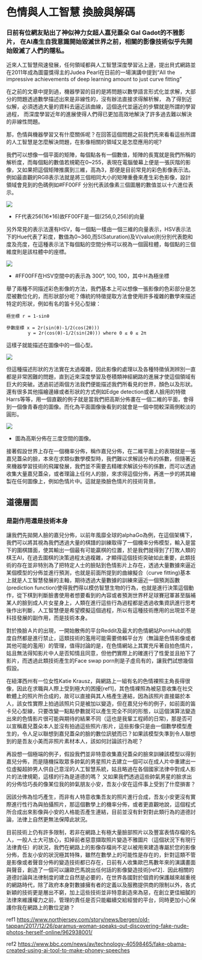 # 色情與人工智慧 換臉與解碼 #

### 日前有位網友貼出了神似神力女超人嘉兒蓋朵 Gal Gadot的不雅影片， 在AI產生自我意識開始毀滅世界之前，相關的影像技術似乎先開始毀滅了人們的隱私。 #



近來人工智慧飛速發展，任何領域都與人工智慧深度學習沾上邊，提出貝式網路並在2011年成為圖靈獎得主的Judea Pearl在日前的一場演講中提到“All the impressive achievements of deep learning amount to just curve fitting”

在之前的文章中提到過，機器學習的目的是將問題以數學語言形式化並求解，大部分的問題透過數學描述出來是非線性的，沒有辦法直接求得解析解，
為了得到近似解，必須透過大量的資料去逼近該曲線，這個迭代並逼近的步驟就是所謂的學習過程，
而深度學習近年的進展使得人們得已更加高效地解決了許多過去難以解決的非線性問題。

那，色情與機器學習又有什麼關係呢？在回答這個問題之前我們先來看看這些所謂的人工智慧是怎麼解決問題，在影像相關的領域又是怎麼應用的呢?

我們可以想像一個平面的矩陣，每個點各有一個數值，矩陣的長寬就是我們所稱的解析度，而每個點的數值若規範在0~255，表現在電腦螢幕上便是一張灰階的影像，又如果把這個矩陣推廣到三維，高為3，那便是目前常見的彩色影像表示法。例如最直觀的RGB表示法就是將三個相同大小的矩陣重疊來產生彩色影像，設計領域會見到的色碼例如#FF00FF 分別代表該像素三個圖層的數值並以十六進位表示。

<img src="https://convertingcolors.com/background-FF00FF.svg"/>  

- FF代表256(16*16)故FF00FF是一個(256,0,256)的向量

另外常見的表示法還有HSV，每一個點一樣由一個三維的向量表示，HSV表示法下的Hue代表了彩度，數值為0~360,而S(Saturation)及V(value)則分別代表飽和度及亮度，在這種表示法下每個點的空間分佈可以視為一個圓柱體，每個點的三個維度則是該柱體中的座標。


<img src="https://upload.wikimedia.org/wikipedia/commons/thumb/a/a0/Hsl-hsv_models.svg/800px-Hsl-hsv_models.svg.png" />


- #FF00FF在HSV空間中的表示為 300°, 100, 100，其中Ｈ為極坐標


舉了兩種不同描述彩色影像的方法，我們基本上可以想像一張影像的色彩部分是怎麼被數位化的，而形狀部分呢？傳統的特徵提取方法會使用許多複雜的數學來描述特定的形狀，例如有名的笛卡兒心型線：

    極坐標 r = 1-sinθ
    
    參數座標 x = 2r(sin(θ)-1/2(cos(2θ)))
            y = 2r(cos(θ)-1/2(sin(2θ))) where 0 ≤ θ ≤ 2π 

這樣子就能描述在圖像中的一個心型。


<img src="https://i.imgur.com/3Jkls23.png" />

但這種描述形狀的方法實在太過複雜，因此影像的處理以及各種特徵偵測辨別一直都是非常困難的問題，直到近來深度學習及卷積類神經網路的進展才使這個領域有巨大的突破。透過前述兩個方法我們便能描述我們所看見的世界，顏色以及形狀。還有很多其他描繪邊緣或者形狀的方式例如Edge detection或者人臉用的特徵Harrs等等，用一個直觀的例子就是當我們把高斯分佈畫在一個二維的平面，會得到一個像青春痘的圖像。而化為平面圖像後看到的就會是一個中間較深兩側較淡的圓形。

<img src = "https://www.researchgate.net/profile/Joern_Anemueller/publication/2906197/figure/fig1/AS:341348478668804@1458395227077/Circular-symmetric-super-Gaussian-probability-density-function-P.png" />


- 圖為高斯分佈在三度空間的圖像。

接著假設世界上存在一個機率分佈，稱作嘉兒分佈，在二維平面上的表現就是一張嘉兒蓋朵的臉，本來在求類似數學模型時，我們難以求解該分布的係數，但隨著近來機器學習技術的飛躍發展，我們並不需要去精確求解該分布的係數，而可以透過收集大量嘉兒蓋朵，或者理論上任何人的臉，來求得這個分佈，再進一步的將其繪製在任何圖像上，例如色情片中。這就是換臉色情片的技術背景。

## 道德層面

### 是副作用還是技術本身

讓我們先拋開人臉的嘉兒分佈，以前年風靡全球的alphaGo為例，在這個架構下，我們可以將其視為我們透過大量的棋譜的訓練取得了一個機率分佈模型，輸入是當下的圍棋譜面，使其輸出一個最有可能贏棋的位置，於是我們就得到了打敗人類的棋王AI，在過去圍棋的決策過程太過複雜，才顯得這個技術突破如此重要，此類技術的存在並非特別為了把特定人士的臉貼到色情影片上存在，透過大量數據來逼近某個模型的分佈並進行預測，也就是前面所提到的曲線擬合（curve fitting)基本上就是人工智慧發展的主軸，期待透過大量數據的訓練來逼近一個預測函數(prediction function)使得我們得以模仿智慧生物的行為，也就是進行決策這個動作，從下棋到判斷臉書使用者想要看到的內容或者預測世界杯足球賽冠軍甚至腦補某人的臉到成人片女星身上，人類在進行這些行為過程都是透過收集資訊進行思考後作出判斷，人工智慧便是希望模擬這個過程，所以有這種技術應用的出現並不是科技發展的副作用，而是技術本身。

對於換臉Ａ片的出現，一開始散佈的平台Reddit及最大的色情網站PornHub的態度自然都是進行禁止，這類技術的濫用可能需要倚賴平台方（無論是色情影像或者其他可能的濫用）的管理，值得討論的是，在色情網站上其實充斥著自拍色情片，姑且無法得知影片中人是否知情且同意，但他們實際上的確進行了性愛並且拍下了影片，而透過此類技術產生的Face swap porn則是子虛烏有的，讓我們試想幾個假設。

在紐澤西州有一位女性Katie Krausz，與網路上一組有名的色情裸照主角長得很像，因此在求職與人際上受到極大的困擾[ref1]，其色情裸照為被惡意收集在社交軟體上的照片所合成的，故可以直接與其人格產生連結，因為該照片直接屬於本人，該女性實際上拍過該照片只是被加以變造，但在嘉兒分布的例子，如前面的笛卡兒心型線，只要改變一點點參數就可以產生完全不同的形態，以這個演算法變造出來的色情影片很可能與期待的結果不同（這也是我輩工程師的日常)，那是否可以宣稱嘉兒蓋朵本人並沒有拍過這些照片/影片，這些影像只是由一個數學模型產生的，令人足以聯想到嘉兒蓋朵的臉的數位訊號而已？如果該模型失準到令人聯想到的是吾友小美而非照片素材本人，該如何討論該行為呢？

再設想一個極端的例子，假設我們並非特意收集嘉兒蓋朵的臉來訓練該模型以得到嘉兒分佈，而是隨機採取眾多帥氣的男星照片去建立一個可以在成人片中重建出一位虛擬超帥男人供自己意淫的人工智慧系統，姑且略過在各個國家法律中對成人影片的法律規範，這樣的行為是道德的嗎？ 又如果我們透過這些帥氣男星的臉求出的分佈恰巧長的像某位我的帥氣朋友小安，吾友小安在這件事上受到了什麼損害？ 

因該分佈為恰巧產生，而非有人特意收集吾友的照片進行合成，吾友小安更沒有實際進行性行為與拍攝照片，那這個數學上的機率分佈，或者更直觀地說，這個程式所合成出來影像與小安的人格能否產生連結，目前並沒有針對對此類行為的道德討論，法律上自然更無法保障此狀況。

目前技術上仍有許多限制，若非在網路上有極大量臉部照片以及豐富表情存檔的名人，一般人士大可放心，扣掉前者惡意擷取照片變造不雅圖片（這個狀況下有現行法律責任）的狀況，我們在網路上的影像存檔尚不足以被用來建造專屬於您的影像分佈，吾友小安的狀況極其特殊，雖然在數學上的可能性是存在的，針對這類不管是影像或者聲音分佈的變造技術都已存在，日前有人收集歐巴馬數年來的演講畫面與聲音，創造了一個可以讓歐巴馬說出任何話的影像變造技術[ref2]．因此相關的道德討論與法律制度的建立自然是必要的，在世界各國對於個資的保護越來越重視的網路時代，除了政府本身對數據擁有者的定義以及服務提供商的限制以外，各式新穎的技術更是層出不窮，加上這些技術並非特意創造來為惡，在創立更佳細膩的法律來維護權力之前，管理的責任是否只能繼續交給經營的平台，同時更加小心保護你我在網路上的數位足跡？


ref1 https://www.northjersey.com/story/news/bergen/old-tappan/2017/12/26/paramus-woman-speaks-out-discovering-fake-nude-photos-herself-online/962938001/

ref2 https://www.bbc.com/news/av/technology-40598465/fake-obama-created-using-ai-tool-to-make-phoney-speeches

